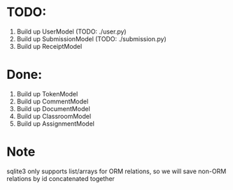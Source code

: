 # TODO:
1. Build up UserModel (TODO: ./user.py)
2. Build up SubmissionModel (TODO: ./submission.py)
3. Build up ReceiptModel

# Done:
1. Build up TokenModel
2. Build up CommentModel
3. Build up DocumentModel
4. Build up ClassroomModel
5. Build up AssignmentModel

# Note
sqlite3 only supports list/arrays for ORM relations,
so we will save non-ORM relations by id concatenated together